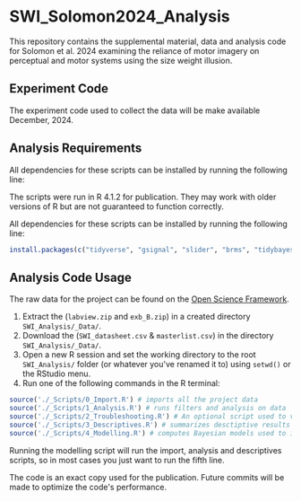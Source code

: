 # SWI_Solomon2024_Analysis

This repository contains the supplemental material, data and analysis code for Solomon et al. 2024 examining the reliance of motor imagery on perceptual and motor systems using the size weight illusion.

## Experiment Code

The experiment code used to collect the data will be make available December, 2024.

## Analysis Requirements

All dependencies for these scripts can be installed by running the following line:

The scripts were run in R 4.1.2 for publication. They may work with older versions of R but are not guaranteed to function correctly.

All dependencies for these scripts can be installed by running the following line:
    
```r
install.packages(c("tidyverse", "gsignal", "slider", "brms", "tidybayes", "emmeans", "parametes", "model"))
```

## Analysis Code Usage

The raw data for the project can be found on the [Open Science Framework](https://osf.io/ey398/).

1. Extract the (`labview.zip` and `exb_B.zip`) in a created directory `SWI_Analysis/_Data/`.
2. Download the (`SWI_datasheet.csv` & `masterlist.csv`) in the directory `SWI_Analysis/_Data/`.
3. Open a new R session and set the working directory to the root `SWI_Analysis/` folder (or whatever you've renamed it to) using `setwd()` or the RStudio menu.
4. Run one of the following commands in the R terminal:

```r
source('./_Scripts/0_Import.R') # imports all the project data
source('./_Scripts/1_Analysis.R') # runs filters and analysis on data
source('./_Scripts/2_Troubleshooting.R') # An optional script used to visualize data at different and facilicate data cleaning
source('./_Scripts/3_Descriptives.R') # summarizes desctiptive results and demographics and creates relevant visualizations
source('./_Scripts/4_Modelling.R') # computes Bayesian models used to identify credible effects
```

Running the modelling script will run the import, analysis and descriptives scripts, so in most cases you just want to run the fifth line.

The code is an exact copy used for the publication. Future commits will be made to optimize the code's performance.
